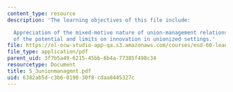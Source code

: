 ```yaml
---
content_type: resource
description: 'The learning objectives of this file include:

  Appreciation of the mixed-motive nature of union-management relations, and understanding
  of the potential and limits on innovation in unionized settings.'
file: https://ol-ocw-studio-app-qa.s3.amazonaws.com/courses/esd-60-lean-six-sigma-processes-summer-2004/6382ab5dc3b6019030f8cdaa8445327c_5_3unionmanagmnt.pdf
file_type: application/pdf
parent_uid: 3f7b5a49-6215-45bb-6b4a-77385f498c34
resourcetype: Document
title: 5_3unionmanagmnt.pdf
uid: 6382ab5d-c3b6-0190-30f8-cdaa8445327c
---
```

